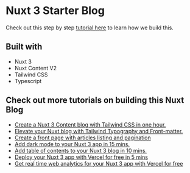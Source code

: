 # Nuxt 3 Starter Blog

Check out this step by step [tutorial here](https://sgds.app/articles/create-a-nuxt-3-content-blog-with-tailwind-css-in-one-hour) to learn how we build this.

## Built with 
- Nuxt 3
- Nuxt Content V2
- Tailwind CSS
- Typescript

## Check out more tutorials on building this Nuxt Blog
- [Create a Nuxt 3 Content blog with Tailwind CSS in one hour.](https://sgds.app/articles/create-a-nuxt-3-content-blog-with-tailwind-css-in-one-hour)
- [Elevate your Nuxt blog with Tailwind Typography and Front-matter.](https://sgds.app/articles/elevate-your-blog-with-tailwind-typography-and-front-matter)
- [Create a front page with articles listing and pagination ](https://sgds.app/articles/create-a-front-page-with-articles-listing-and-pagination-for-your-blog)
- [Add dark mode to your Nuxt 3 app in 15 mins.](https://sgds.app/articles/add-dark-mode-to-nuxt-3-app-in-15-mins)
- [Add table of contents to your Nuxt 3 blog in 10 mins.](https://sgds.app/articles/add-table-of-contents-to-nuxt-3-blog-in-10-mins)
- [Deploy your Nuxt 3 app with Vercel for free in 5 mins](https://sgds.app/articles/deploy-your-nuxt-3-app-with-vercel-for-free-in-5-mins)
- [Get real time web analytics for your Nuxt 3 app with Vercel for free](https://sgds.app/articles/free-real-time-analytics-with-vercel-for-your-nuxt-3-app)